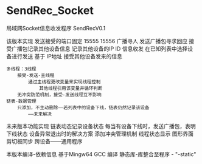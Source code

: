 # SendRec_Socket
局域网Socket信息收发程序
SendRecV0.1

该版本实现
	发送接受的端口固定 15555 15556
	广播寻人
		发送广播包寻求回应
		接受广播包记录其他设备信息
			记录其他设备的IP ID
	信息收发
		在已知列表中选择设备进行发送
			基于 IP地址
		接受其他设备发来的信息
	
	多线程：3线程
		接受-发送-主线程
			通过主线程更改变量来实现线程控制
				其他线程引用该变量并循环判断
		无冲突防范机制，接受-发送线程互不影响
	链表-数据管理
		只添加，不主动删除——若列表中的设备下线，链表仍然记录该设备
			——未来解决
			
未来版本功能实现
	链表动态记录设备状态
		每当有设备下线时，发送广播包，表明下线状态
		设备异常退出时的解决方案
	添加冲突管理机制
	线程状态显示
	图形界面
	剪切板同步
	跨设备——通用程序
	
本版本编译-依赖信息
	基于Mingw64 GCC 编译
	静态库-库整合至程序 -
		"-static"
	
